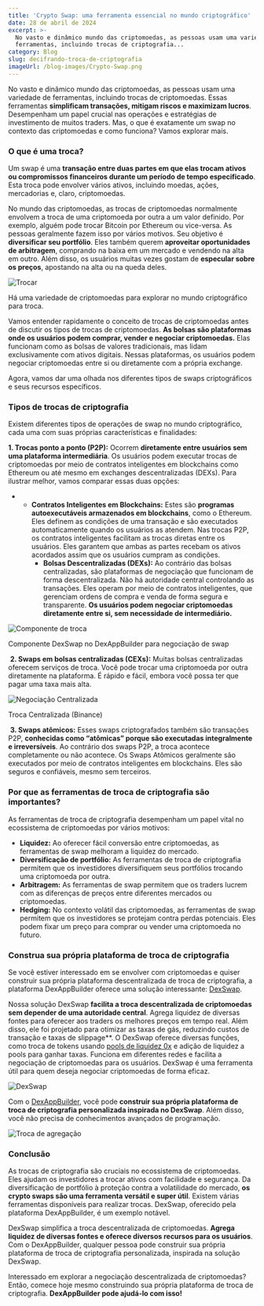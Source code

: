 ```yaml
---
title: 'Crypto Swap: uma ferramenta essencial no mundo criptográfico'
date: 28 de abril de 2024
excerpt: >-
  No vasto e dinâmico mundo das criptomoedas, as pessoas usam uma variedade de
  ferramentas, incluindo trocas de criptografia...
category: Blog
slug: decifrando-troca-de-criptografia
imageUrl: /blog-images/Crypto-Swap.png
---
```

No vasto e dinâmico mundo das criptomoedas, as pessoas usam uma variedade de ferramentas, incluindo trocas de criptomoedas. Essas ferramentas **simplificam transações, mitigam riscos e maximizam lucros**. Desempenham um papel crucial nas operações e estratégias de investimento de muitos traders. Mas, o que é exatamente um swap no contexto das criptomoedas e como funciona? Vamos explorar mais.

### O que é uma troca?

Um swap é uma **transação entre duas partes em que elas trocam ativos ou compromissos financeiros durante um período de tempo especificado**. Esta troca pode envolver vários ativos, incluindo moedas, ações, mercadorias e, claro, criptomoedas.

No mundo das criptomoedas, as trocas de criptomoedas normalmente envolvem a troca de uma criptomoeda por outra a um valor definido. Por exemplo, alguém pode trocar Bitcoin por Ethereum ou vice-versa. As pessoas geralmente fazem isso por vários motivos. Seu objetivo é **diversificar seu portfólio**. Eles também querem **aproveitar oportunidades de arbitragem**, comprando na baixa em um mercado e vendendo na alta em outro. Além disso, os usuários muitas vezes gostam de **especular sobre os preços**, apostando na alta ou na queda deles.

![Trocar](/blog-images/Image-33.png)

Há uma variedade de criptomoedas para explorar no mundo criptográfico para troca.

Vamos entender rapidamente o conceito de trocas de criptomoedas antes de discutir os tipos de trocas de criptomoedas. **As bolsas são plataformas onde os usuários podem comprar, vender e negociar criptomoedas.** Elas funcionam como as bolsas de valores tradicionais, mas lidam exclusivamente com ativos digitais. Nessas plataformas, os usuários podem negociar criptomoedas entre si ou diretamente com a própria exchange.

Agora, vamos dar uma olhada nos diferentes tipos de swaps criptográficos e seus recursos específicos.

### Tipos de trocas de criptografia

Existem diferentes tipos de operações de swap no mundo criptográfico, cada uma com suas próprias características e finalidades:

**1\. Trocas ponto a ponto (P2P):** Ocorrem **diretamente entre usuários sem uma plataforma intermediária**. Os usuários podem executar trocas de criptomoedas por meio de contratos inteligentes em blockchains como Ethereum ou até mesmo em exchanges descentralizadas (DEXs). Para ilustrar melhor, vamos comparar essas duas opções:

* * **Contratos Inteligentes em Blockchains:** Estes são **programas autoexecutáveis ​​armazenados em blockchains**, como o Ethereum. Eles definem as condições de uma transação e são executados automaticamente quando os usuários as atendem. Nas trocas P2P, os contratos inteligentes facilitam as trocas diretas entre os usuários. Eles garantem que ambas as partes recebam os ativos acordados assim que os usuários cumpram as condições.
    * **Bolsas Descentralizadas (DEXs):** Ao contrário das bolsas centralizadas, são plataformas de negociação que funcionam de forma descentralizada. Não há autoridade central controlando as transações. Eles operam por meio de contratos inteligentes, que gerenciam ordens de compra e venda de forma segura e transparente. **Os usuários podem negociar criptomoedas diretamente entre si, sem necessidade de intermediário.**

![Componente de troca](/blog-images/swapcomponent.png)

Componente DexSwap no DexAppBuilder para negociação de swap

 **2\. Swaps em bolsas centralizadas (CEXs):** Muitas bolsas centralizadas oferecem serviços de troca. Você pode trocar uma criptomoeda por outra diretamente na plataforma. É rápido e fácil, embora você possa ter que pagar uma taxa mais alta.

![Negociação Centralizada](/blog-images/binancex.png)

Troca Centralizada (Binance)

 **3\. Swaps atômicos:** Esses swaps criptografados também são transações P2P, **conhecidas como “atômicas” porque são executadas integralmente e irreversíveis**. Ao contrário dos swaps P2P, a troca acontece completamente ou não acontece. Os Swaps Atômicos geralmente são executados por meio de contratos inteligentes em blockchains. Eles são seguros e confiáveis, mesmo sem terceiros.

### Por que as ferramentas de troca de criptografia são importantes?

As ferramentas de troca de criptografia desempenham um papel vital no ecossistema de criptomoedas por vários motivos:

* **Liquidez:** Ao oferecer fácil conversão entre criptomoedas, as ferramentas de swap melhoram a liquidez do mercado.
* **Diversificação de portfólio:** As ferramentas de troca de criptografia permitem que os investidores diversifiquem seus portfólios trocando uma criptomoeda por outra.
* **Arbitragem:** As ferramentas de swap permitem que os traders lucrem com as diferenças de preços entre diferentes mercados ou criptomoedas.
* **Hedging:** No contexto volátil das criptomoedas, as ferramentas de swap permitem que os investidores se protejam contra perdas potenciais. Eles podem fixar um preço para comprar ou vender uma criptomoeda no futuro.

### Construa sua própria plataforma de troca de criptografia

Se você estiver interessado em se envolver com criptomoedas e quiser construir sua própria plataforma descentralizada de troca de criptografia, a plataforma DexAppBuilder oferece uma solução interessante: [DexSwap](https://dexkit.com/dexswap).

Nossa solução DexSwap **facilita a troca descentralizada de criptomoedas sem depender de uma autoridade central**. Agrega liquidez de diversas fontes para oferecer aos traders os melhores preços em tempo real. Além disso, ele foi projetado para otimizar as taxas de gás, reduzindo custos de transação e taxas de slippage**. O DexSwap oferece diversas funções, como troca de tokens usando [pools de liquidez 0x](https://0x.org/) e adição de liquidez a pools para ganhar taxas. Funciona em diferentes redes e facilita a negociação de criptomoedas para os usuários. DexSwap é uma ferramenta útil para quem deseja negociar criptomoedas de forma eficaz.

![DexSwap](/blog-images/1-DexSwap-screen.png)

Com o [DexAppBuilder](https://dexappbuilder.dexkit.com/), você pode **construir sua própria plataforma de troca de criptografia personalizada inspirada no DexSwap**. Além disso, você não precisa de conhecimentos avançados de programação.

![Troca de agregação](/blog-images/Aggregation-swap-2048x1625.png)

### Conclusão

As trocas de criptografia são cruciais no ecossistema de criptomoedas. Eles ajudam os investidores a trocar ativos com facilidade e segurança. Da diversificação de portfólio à proteção contra a volatilidade do mercado, **os crypto swaps são uma ferramenta versátil e super útil**. Existem várias ferramentas disponíveis para realizar trocas. DexSwap, oferecido pela plataforma DexAppBuilder, é um exemplo notável.

DexSwap simplifica a troca descentralizada de criptomoedas. **Agrega liquidez de diversas fontes e oferece diversos recursos para os usuários**. Com o DexAppBuilder, qualquer pessoa pode construir sua própria plataforma de troca de criptografia personalizada, inspirada na solução DexSwap.

Interessado em explorar a negociação descentralizada de criptomoedas? Então, comece hoje mesmo construindo sua própria plataforma de troca de criptografia. **DexAppBuilder pode ajudá-lo com isso!**
